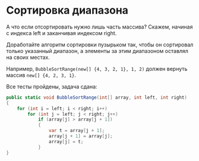 # Сортировка диапазона

А что если отсортировать нужно лишь часть массива? Скажем, начиная с индекса left и заканчивая индексом right.

Доработайте алгоритм сортировки пузырьком так, чтобы он сортировал только указанный диапазон, а элементы за этим диапазоном оставлял на своих местах.

Например, `BubbleSortRange(new[] {4, 3, 2, 1}, 1, 2)` должен вернуть массив `new[] {4, 2, 3, 1}`.

Все тесты пройдены, задача сдана:
```cs
public static void BubbleSortRange(int[] array, int left, int right)
{
    for (int i = left; i < right; i++)
        for (int j = left; j < right; j++)
            if (array[j] > array[j + 1])
            {
                var t = array[j + 1];
                array[j + 1] = array[j];
                array[j] = t;
            }
}
```

